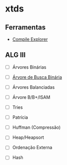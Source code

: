 # xtds

## Ferramentas
 - [Compile Explorer](https://godbolt.org/)

## ALG III
 - [ ] Árvores Binárias
 - [ ] [Árvore de Busca Binária](https://gist.github.com/JorgeJabczenski/fb9dfb0d7bfc623234d1479438cdd97c)
 - [ ] Árvores Balanciadas
 - [ ] Árvore B/B+/ISAM
 - [ ] Tries
 - [ ] Patrícia
 - [ ] Huffman (Compressão)
 - [ ] Heap/Heapsort
 - [ ] Ordenação Externa
 - [ ] Hash

